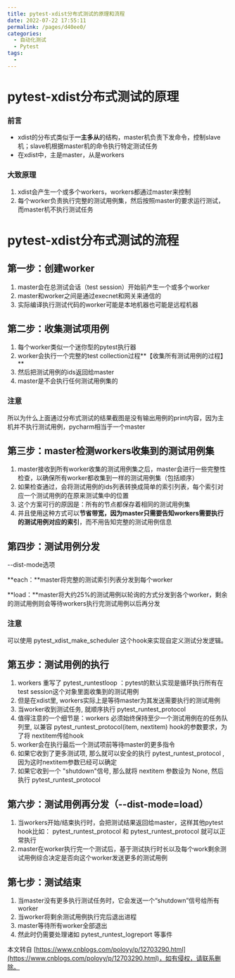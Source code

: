 ```yaml
---
title: pytest-xdist分布式测试的原理和流程
date: 2022-07-22 17:55:11
permalink: /pages/d40ee0/
categories:
  - 自动化测试
  - Pytest
tags:
  - 
---
```

pytest-xdist分布式测试的原理
====================

### 前言

*   xdist的分布式类似于**一主多从**的结构，master机负责下发命令，控制slave机；slave机根据master机的命令执行特定测试任务
*   在xdist中，主是master，从是workers

### 大致原理

1.  xdist会产生一个或多个workers，workers都通过master来控制
2.  每个worker负责执行完整的测试用例集，然后按照master的要求运行测试，而master机不执行测试任务

pytest-xdist分布式测试的流程
====================

第一步：创建worker
------------

1.  master会在总测试会话（test session）开始前产生一个或多个worker
2.  master和worker之间是通过execnet和网关来通信的
3.  实际编译执行测试代码的worker可能是本地机器也可能是远程机器

第二步：收集测试项用例
-----------

1.  每个worker类似一个迷你型的pytest执行器
2.  worker会执行一个完整的test collection过程**【收集所有测试用例的过程】**
3.  然后把测试用例的ids返回给master
4.  master是不会执行任何测试用例集的

### 注意

所以为什么上面通过分布式测试的结果截图是没有输出用例的print内容，因为主机并不执行测试用例，pycharm相当于一个master

第三步：master检测workers收集到的测试用例集
----------------------------

1.  master接收到所有worker收集的测试用例集之后，master会进行一些完整性检查，以确保所有worker都收集到一样的测试用例集（包括顺序）
2.  如果检查通过，会将测试用例的ids列表转换成简单的索引列表，每个索引对应一个测试用例的在原来测试集中的位置
3.  这个方案可行的原因是：所有的节点都保存着相同的测试用例集
4.  并且使用这种方式可以**节省带宽，**因为master只需要告知workers需要执行的测试用例**对应的索引**，而不用告知完整的测试用例信息

第四步：测试用例分发
----------

\--dist-mode选项

**each：**master将完整的测试索引列表分发到每个worker

**load：**master将大约25%的测试用例以轮询的方式分发到各个worker，剩余的测试用例则会等待workers执行完测试用例以后再分发

### 注意

可以使用  pytest\_xdist\_make\_scheduler  这个hook来实现自定义测试分发逻辑。

第五步：测试用例的执行
-----------

1.  workers 重写了   pytest\_runtestloop  ：pytest的默认实现是循环执行所有在test session这个对象里面收集到的测试用例
2.  但是在xdist里, workers实际上是等待master为其发送需要执行的测试用例
3.  当worker收到测试任务, 就顺序执行  pytest\_runtest\_protocol 
4.  值得注意的一个细节是：workers 必须始终保持至少一个测试用例在的任务队列里, 以兼容  pytest\_runtest\_protocol(item, nextitem)   hook的参数要求，为了将 nextitem传给hook
5.  worker会在执行最后一个测试项前等待master的更多指令
6.  如果它收到了更多测试项, 那么就可以安全的执行   pytest\_runtest\_protocol  , 因为这时nextitem参数已经可以确定
7.  如果它收到一个 "shutdown"信号, 那么就将 nextitem 参数设为 None, 然后执行 pytest\_runtest\_protocol

第六步：测试用例再分发（--dist-mode=load）
-----------------------------

1.  当workers开始/结束执行时，会把测试结果返回给master，这样其他pytest hook比如：  pytest\_runtest\_protocol  和  pytest\_runtest\_protocol  就可以正常执行
2.  master在worker执行完一个测试后，基于测试执行时长以及每个work剩余测试用例综合决定是否向这个worker发送更多的测试用例

第七步：测试结束
--------

1.  当master没有更多执行测试任务时，它会发送一个“shutdown”信号给所有worker
2.  当worker将剩余测试用例执行完后退出进程
3.  master等待所有worker全部退出
4.  然此时仍需要处理诸如  pytest\_runtest\_logreport  等事件

  

本文转自 [https://www.cnblogs.com/poloyy/p/12703290.html](https://www.cnblogs.com/poloyy/p/12703290.html)，如有侵权，请联系删除。